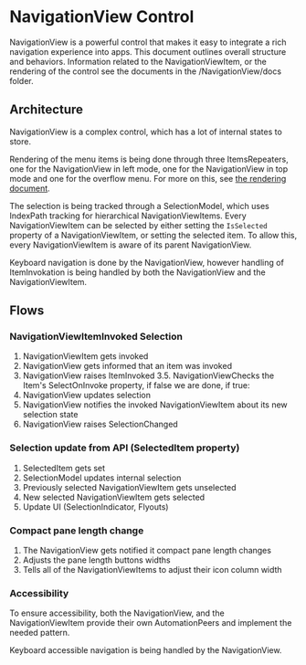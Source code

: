 # NavigationView Control

NavigationView is a powerful control that makes it easy to integrate a rich navigation experience into apps.
This document outlines overall structure and behaviors.
Information related to the NavigationViewItem, or the rendering of the control see the documents in the /NavigationView/docs folder.

## Architecture

NavigationView is a complex control, which has a lot of internal states to store.

Rendering of the menu items is being done through three ItemsRepeaters, one for the NavigationView in left mode, one for the NavigationView in top mode and one for the overflow menu.
For more on this, see [the rendering document](./docs/rendering.md).

The selection is being tracked through a SelectionModel, which uses IndexPath tracking for hierarchical NavigationViewItems.
Every NavigationViewItem can be selected by either setting the `IsSelected` property of a NavigationViewItem, or setting the selected item.
To allow this, every NavigationViewItem is aware of its parent NavigationView.

Keyboard navigation is done by the NavigationView, however handling of ItemInvokation is being handled by both the NavigationView and the NavigationViewItem.

## Flows

### NavigationViewItemInvoked Selection

1. NavigationViewItem gets invoked
2. NavigationView gets informed that an item was invoked
3. NavigationView raises ItemInvoked
3.5. NavigationViewChecks the Item's SelectOnInvoke property, if false we are done, if true:
4. NavigationView updates selection
5. NavigationView notifies the invoked NavigationViewItem about its new selection state
6. NavigationView raises SelectionChanged

### Selection update from API (SelectedItem property)

1. SelectedItem gets set
2. SelectionModel updates internal selection
3. Previously selected NavigationViewItem gets unselected
3. New selected NavigationViewItem gets selected
4. Update UI (SelectionIndicator, Flyouts)


### Compact pane length change
1. The NavigationView gets notified it compact pane length changes
2. Adjusts the pane length buttons widths
3. Tells all of the NavigationViewItems to adjust their icon column width


### Accessibility

To ensure accessibility, both the NavigationView, and the NavigationViewItem provide their own AutomationPeers and implement the needed pattern.

Keyboard accessible navigation is being handled by the NavigationView.
